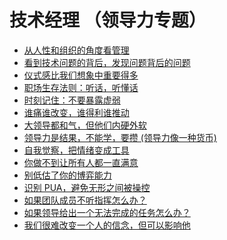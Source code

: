 # 技术经理 （领导力专题）

- [从人性和组织的角度看管理](./management-from-human-nature.html)
- [看到技术问题的背后，发现问题背后的问题](./find-root-cause.html)
- [仪式感比我们想象中重要得多](./importance-of-ceremony.html)
- [职场生存法则：听话，听懂话](./listen-and-understand.html)
- [时刻记住：不要暴露虚弱](./dont-show-weakness.html)
- [谁痛谁改变，谁得利谁推动](./pain-and-gain.html)
- [大领导都和气，但他们内硬外软](./soft-and-hard-approaches.html)
- [领导力是结果，不能学，要攒 (领导力像一种货币)](./leadership-currency.html)
- [自我觉察，把情绪变成工具](./emotion-as-tool.html)
- [你做不到让所有人都一直满意](./not-everyone-can-be-satisfied.html)
- [别低估了你的博弈能力](./game-theory-skills.html)
- [识别 PUA，避免无形之间被操控](./identify-manipulation.html)
- [如果团队成员不听指挥怎么办？](./handle-disobedience.html)
- [如果领导给出一个无法完成的任务怎么办？](./handle-impossible-tasks.html)
- [我们很难改变一个人的信念，但可以影响他](./how-to-influence-people.html)

<!-- - [公司其它部门同事不配合怎么办？](./handle-cross-team-issues.html)
- [如果团队成员能力比你更强怎么办？](./manage-stronger-members.html)
- [如何处理进度压力，延期了怎么办？](./handle-delays.html)
- [如何建立淡然的心态（面对失败、背锅、投诉）？](./maintain-composure.html)
- [寻找你的 Role Model](./find-your-role-model.html) 
- [敏捷教练的本质是交付习惯](./agile-coach-deliver-habits.html) -->